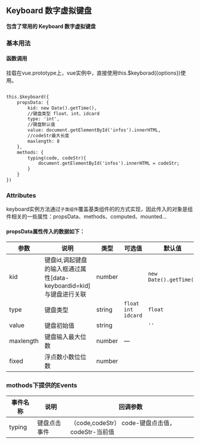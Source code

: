 ## Keyboard 数字虚拟键盘

**包含了常用的 Keyboard 数字虚拟键盘**

### 基本用法

#### 函数调用
挂载在vue.prototype上，vue实例中，直接使用this.$keyborad({options})使用。

```html

this.$keyboard({
    propsData: {
        kid: new Date().getTime(),
        //键盘类型 float、int、idcard
        type: 'int',
        //键盘默认值
        value: document.getElementById('infos').innerHTML,
        //codeStr最大长度
        maxlength: 8
    },
    methods: {
        typing(code, codeStr){
            document.getElementById('infos').innerHTML = codeStr;
        }
    }
})

```

### Attributes

keyboard实例方法通过`子类组件`覆盖基类组件的的方式实现，因此传入的对象是组件相关的一些属性：propsData、methods、computed、mounted...

#### propsData属性传入的数据如下：

| 参数      | 说明    | 类型      | 可选值       | 默认值   |
|---------- |-------- |---------- |-------------  |-------- |
| kid | 键盘id,调起键盘的输入框通过属性[data-keyboardid=kid]与键盘进行关联 | number | | `new Date().getTime()` |
| type  | 键盘类型    | string   | `float` `int` `idcard` | `float` |
| value  | 键盘初始值    | string   |  | `''` |
| maxlength  | 键盘输入最大位数    | number   | — |  |
| fixed  | 浮点数小数位位数    | number   |  |  |

### mothods下提供的Events

| 事件名称      | 说明    | 回调参数      |
|---------- |-------- |---------- |
| typing  | 键盘点击事件    | （code,codeStr） code-键盘点击值，codeStr-当前值 |

